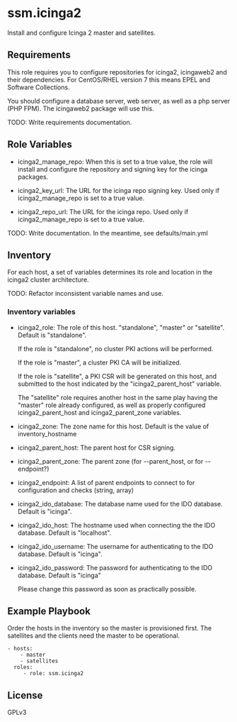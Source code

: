 # ssm.icinga2

Install and configure Icinga 2 master and satellites.

## Requirements

This role requires you to configure repositories for icinga2, icingaweb2 and
their dependencies. For CentOS/RHEL version 7 this means EPEL and Software
Collections.

You should configure a database server, web server, as well as a php server
(PHP FPM). The icingaweb2 package will use this.

TODO: Write requirements documentation.

## Role Variables

- icinga2\_manage\_repo: When this is set to a true value, the role
  will install and configure the repository and signing key for the
  icinga packages.

- icinga2\_key\_url: The URL for the icinga repo signing key. Used
  only if icinga2\_manage\_repo is set to a true value.

- icinga2\_repo\_url: The URL for the icinga repo. Used only if
  icinga2\_manage\_repo is set to a true value.

TODO: Write documentation. In the meantime, see defaults/main.yml

## Inventory

For each host, a set of variables determines its role and location in the
icinga2 cluster architecture.

TODO: Refactor inconsistent variable names and use.

### Inventory variables

- icinga2\_role: The role of this host. "standalone", "master" or
  "satellite".  Default is "standalone".

  If the role is "standalone", no cluster PKI actions will be
  performed.

  If the role is "master", a cluster PKI CA will be initialized.

  If the role is "satellite", a PKI CSR will be generated on this
  host, and submitted to the host indicated by the
  "icinga2\_parent\_host" variable.

  The "satellite" role requires another host in the same play having
  the "master" role already configured, as well as properly configured
  icinga2\_parent\_host and icinga2\_parent\_zone variables.

- icinga2\_zone: The zone name for this host.  Default is the value of
  inventory\_hostname

- icinga2\_parent\_host: The parent host for CSR signing.

- icinga2\_parent\_zone: The parent zone (for --parent\_host, or for
  --endpoint?)

- icinga2\_endpoint: A list of parent endpoints to connect to for
  configuration and checks (string, array)

- icinga2\_ido\_database: The database name used for the IDO
  database. Default is "icinga".

- icinga2\_ido\_host: The hostname used when connecting the the IDO
  database. Default is "localhost".

- icinga2\_ido\_username: The username for authenticating to the IDO
  database. Default is "icinga".

- icinga2\_ido\_password: The password for authenticating to the IDO
  database. Default is "icinga"

  Please change this password as soon as practically possible.

## Example Playbook

Order the hosts in the inventory so the master is provisioned first. The
satellites and the clients need the master to be operational.

    - hosts:
        - master
        - satellites
      roles:
         - role: ssm.icinga2

## License

GPLv3

